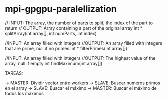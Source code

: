 # mpi-gpgpu-paralellization


// INPUT: The array, the number of parts to split, the index of the part to return
// OUTPUT: Array containing a part of the original array
int * splitArray(int array[], int numParts, int index)

//INPUT: An array filled with integers
//OUTPUT: An array filled with integers that are prime, null if no primes
int * filterPrimes(int array[])

//INPUT: An array filled with integers
//OUTPUT: The highest value of the array, null if empty
int findMaximum(int array[])


TAREAS:

-> MASTER: Dividir vector entre workers
-> SLAVE: Buscar numeros primos en el array
-> SLAVE: Buscar el máximo
-> MASTER: Buscar el máximo de todos los máximos
